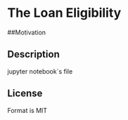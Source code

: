# The Loan Eligibility

##Motivation


## Description

jupyter notebook`s file 

## License
Format is MIT
